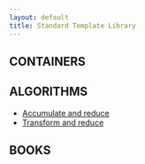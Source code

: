 ```yaml
---
layout: default
title: Standard Template Library
---
```


## CONTAINERS

## ALGORITHMS
<ul>
<li><a href="https://blog.tartanllama.xyz/accumulate-vs-reduce/">Accumulate and reduce</a></li>
<li><a href="https://mariusbancila.ro/blog/2018/05/22/transform-and-reduce-alternatives"/>Transform and reduce</a></li>
</ul>

## BOOKS

